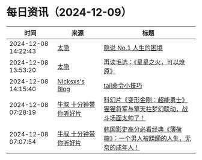 ﻿# 每日资讯（2024-12-09）

|时间|来源|标题|
|---|---|---|
|2024-12-08 14:22:43|[太隐](https://wangyurui.com/feed.xml)|[隐说 No.1 人生的困境](https://wangyurui.com/posts/yin-shuo-no-1-fdb7013e)|
|2024-12-08 13:53:20|[太隐](https://wangyurui.com/feed.xml)|[再读毛选：《星星之火，可以燎原》](https://wangyurui.com/posts/zai-du-mao-xuan-xing-xing-zhi-huo-ke-yi-liao-yua-ae495eee)|
|2024-12-08 14:15:40|[Nicksxs's Blog](https://nicksxs.me/atom.xml)|[tail命令小技巧](https://nicksxs.me/2024/12/08/tail%E5%91%BD%E4%BB%A4%E5%B0%8F%E6%8A%80%E5%B7%A7/)|
|2024-12-08 07:28:19|[牛叔 十分钟带你听好片](https://getpodcast.xyz/data/ximalaya/11534451.xml)|[科幻片《变形金刚：超能勇士》猩猩将军与擎天柱梦幻联动，战斗场面太帅了！](https://www.ximalaya.com/sound/782215816)|
|2024-12-08 07:07:54|[牛叔 十分钟带你听好片](https://getpodcast.xyz/data/ximalaya/11534451.xml)|[韩国影史高分必看经典《薄荷糖》：一个男人被蹂躏的人生，无奈的成年人！](https://www.ximalaya.com/sound/782211495)|
